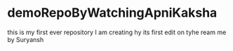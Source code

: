 # demoRepoByWatchingApniKaksha
this is my first ever repository I am creating 
hy its first edit on tyhe ream me  by Suryansh 
